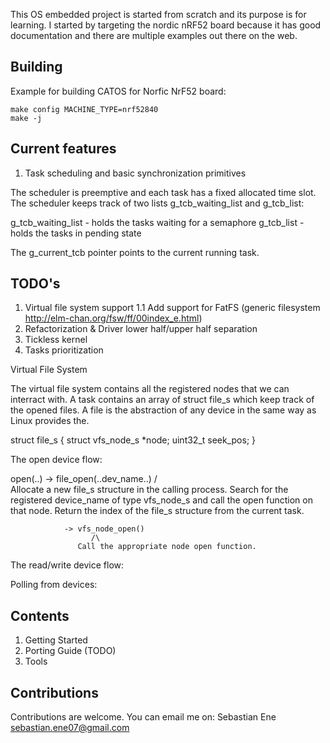 This OS embedded project is started from scratch and its purpose is for
learning. I started by targeting the nordic nRF52 board because it has good
documentation and there are multiple examples out there on the web.

## Building

Example for building CATOS for Norfic NrF52 board:

```
make config MACHINE_TYPE=nrf52840
make -j
```

## Current features

1. Task scheduling and basic synchronization primitives

The scheduler is preemptive and each task has a fixed allocated time slot.
The scheduler keeps track of two lists g_tcb_waiting_list and g_tcb_list:

g_tcb_waiting_list - holds the tasks waiting for a semaphore
g_tcb_list         - holds the tasks in pending state

The g_current_tcb pointer points to the current running task.

## TODO's

1. Virtual file system support
  1.1 Add support for FatFS (generic filesystem http://elm-chan.org/fsw/ff/00index_e.html)
2. Refactorization & Driver lower half/upper half separation
3. Tickless kernel
4. Tasks prioritization

Virtual File System

The virtual file system contains all the registered nodes that we can interract
with.
A task contains an array of struct file_s which keep track of the opened
files. A file is the abstraction of any device in the same way as Linux
provides the.

struct file_s
{
  struct vfs_node_s *node;
  uint32_t seek_pos;
}

The open device flow:

open(..) -> file_open(..dev_name..)
                /\
         Allocate a new file_s structure
         in the calling process. Search
         for the registered device_name
         of type vfs_node_s and call the
         open function on that node.
         Return the index of the file_s
         structure from the current task.

                -> vfs_node_open()
                      /\
                   Call the appropriate node open function.

The read/write device flow:

Polling from devices:

## Contents

1. Getting Started
2. Porting Guide (TODO)
3. Tools

## Contributions

Contributions are welcome.
You can email me on: Sebastian Ene <sebastian.ene07@gmail.com>
